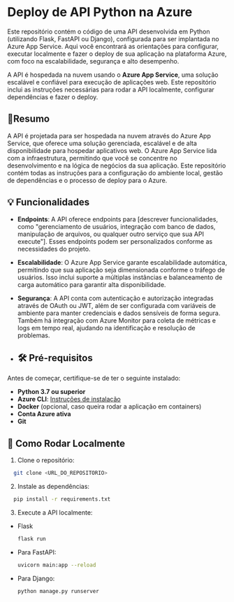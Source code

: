 # Deploy de API Python na Azure

 Este repositório contém o código de uma API desenvolvida em Python (utilizando Flask, FastAPI ou Django), configurada para ser implantada no Azure App Service. Aqui você encontrará as orientações para configurar, executar localmente e fazer o deploy de sua aplicação na plataforma Azure, com foco na escalabilidade, segurança e alto desempenho.

 A API é hospedada na nuvem usando o **Azure App Service**, uma solução escalável e confiável para execução de aplicações web. Este repositório inclui as instruções necessárias para rodar a API localmente, configurar dependências e fazer o deploy.

## 📝Resumo
 A API é projetada para ser hospedada na nuvem através do Azure App Service, que oferece uma solução gerenciada, escalável e de alta disponibilidade para hospedar aplicativos web. O Azure App Service lida com a infraestrutura, permitindo que você se concentre no desenvolvimento e na lógica de negócios da sua aplicação. Este repositório contém todas as instruções para a configuração do ambiente local, gestão de dependências e o processo de deploy para o Azure.


## 💡 Funcionalidades

- **Endpoints**: A API oferece endpoints para [descrever funcionalidades, como "gerenciamento de usuários, integração com banco de dados, manipulação de arquivos, ou qualquer outro serviço que sua API execute"]. Esses endpoints podem ser personalizados conforme as necessidades do projeto.

- **Escalabilidade**: O Azure App Service garante escalabilidade automática, permitindo que sua aplicação seja dimensionada conforme o tráfego de usuários. Isso inclui suporte a múltiplas instâncias e balanceamento de carga automático para garantir alta disponibilidade.

- **Segurança**: A API conta com autenticação e autorização integradas através de OAuth ou JWT, além de ser configurada com variáveis de ambiente para manter credenciais e dados sensíveis de forma segura. Também há integração com Azure Monitor para coleta de métricas e logs em tempo real, ajudando na identificação e resolução de problemas.

- ## 🛠 Pré-requisitos

 Antes de começar, certifique-se de ter o seguinte instalado:

- **Python 3.7 ou superior**
- **Azure CLI**: [Instruções de instalação](https://learn.microsoft.com/cli/azure/install-azure-cli)
- **Docker** (opcional, caso queira rodar a aplicação em containers)
- **Conta Azure ativa**
- **Git**

 ## 🚀 Como Rodar Localmente
  1.  Clone o repositório:
   ```bash
     git clone <URL_DO_REPOSITORIO>
   ```
  2.  Instale as dependências:
   ```bash
     pip install -r requirements.txt
   ```
    
 3.  Execute a API localmente:
 
  - Flask 
    ```bash
    flask run
    ```
  - Para FastAPI:
    ```bash
    uvicorn main:app --reload
    ```
 - Para Django:
   ```bash
   python manage.py runserver
   ```






